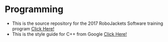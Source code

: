# Programming

* This is the source repository for the 2017 RoboJackets Software training program [Click Here!](https://github.com/RoboJackets/software-training)
* This is the style guide for C++ from Google [Click Here!](https://google.github.io/styleguide/cppguide.html)

